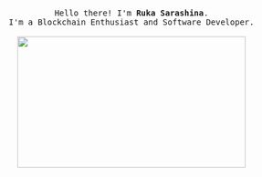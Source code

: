 <div align="center">
  <samp>
    Hello there! I'm <b><a rel="nofollow noopener noreferrer" target="_blank">Ruka Sarashina</a></b>.
    <br>I'm a Blockchain Enthusiast and Software Developer.<br>
  </samp>
  <br>
  <img src="https://user-images.githubusercontent.com/50201452/224543334-ccdb8e02-8412-488a-a758-49777dea447c.gif" width="400" height="230">
  
</div>


 

